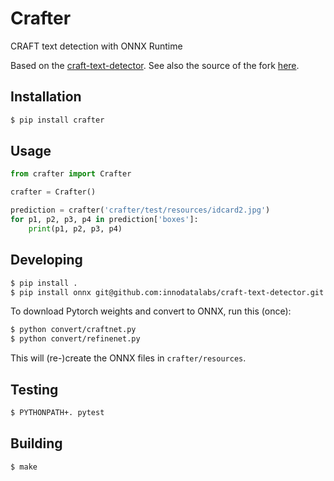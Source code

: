 # Crafter
CRAFT text detection with ONNX Runtime

Based on the [craft-text-detector](https://github.com/innodatalabs/craft-text-detector). See also the source of the fork [here](https://github.com/fcakyon/craft-text-detector).

## Installation
```bash
$ pip install crafter
```

## Usage
```python
from crafter import Crafter

crafter = Crafter()

prediction = crafter('crafter/test/resources/idcard2.jpg')
for p1, p2, p3, p4 in prediction['boxes']:
    print(p1, p2, p3, p4)
```

## Developing
```bash
$ pip install .
$ pip install onnx git@github.com:innodatalabs/craft-text-detector.git pytest
```

To download Pytorch weights and convert to ONNX, run this (once):
```bash
$ python convert/craftnet.py
$ python convert/refinenet.py
```
This will (re-)create the ONNX files in `crafter/resources`.

## Testing
```bash
$ PYTHONPATH+. pytest
```

## Building
```bash
$ make
```